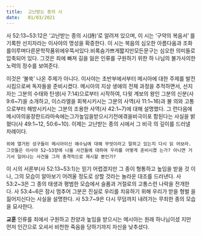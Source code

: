 ```yaml
---
title:  고난받는 종의 시
date:   01/03/2021
---
```


사 52:13~53:12은 ‘고난받는 종의 시(詩)’로 알려져 있으며, 이 시는 ‘구약의 복음서’ 를 기록한 선지자라는 이사야의 명성을 확증한다. 이 시는 복음의 심오한 아름다움과 조화를이루며다른문학작품위에우뚝서있다.비록숨가쁘게짧지만모든문구는 심오한 의미들로 압축되어 있다. 그것은 죄에 빠져 길을 잃은 인류를 구원하기 위한 하 나님의 불가사의한 노력의 정수를 보여준다.

이것은 ‘불쑥’ 나온 주제가 아니다. 이사야는 초반부에서부터 메시아에 대한 주제를 발전시킴으로써 독자들을 준비시켰다. 메시아의 지상 생애의 전체 과정을 추적하면서, 선지자는 그분의 수태와 탄생(사 7:14)으로부터 시작하여, 다윗 계보의 왕인 그분의 신분(사 9:6~7)을 소개하고, 이스라엘을 회복시키시는 그분의 사역(사 11:1~16)과 불 의와 고통으로부터 해방시키시는 그분의 조용한 사역(사 42:1~7)에 대해 설명했다. 그 런다음에메시아의웅장한드라마속에는그가높임을받으시기전에겪을비극이포 함된다는 사실을 밝혔다(사 49:1~12, 50:6~10). 이제는 고난받는 종의 시에서 그 비극 의 깊이를 드러낼 차례이다.

`위에 열거된 성구들이 메시아이신 예수님에 대해 무엇이라고 말하고 있는지 다시 읽 어보라. 그것들은 이사야 52~53장에 나올 사건들에 대하여 우리를 어떻게 준비시켰 는가? 아니면 거기서 일어나는 사건을 그저 충격적으로 제시할 뿐인가?`

이 시의 서론부(사 52:13~53:1)는 믿기 어렵겠지만 그 종이 형통하고 높임을 받을 것 이나, 그의 모습이 알아보기 어려울 정도로 상할 것라는 놀라운 대조를 드러낸다. 사 53:2~3은 그 종의 태생과 평범한 모습에서 슬픔과 거절로의 고통스런 나락을 전개한 다. 사 53:4~6은 잠시 멈추어 그분은 진실로 우리를 치유하기 위해 우리가 받을 형벌 을 짊어지신다는 사실을 설명한다. 사 53:7~9은 다시 무덤까지 내려가는 무죄한 종의 모습을 묘사한다.

**교훈** 인류를 죄에서 구원하고 찬양과 높임을 받으시는 메시아는 원래 하나님이셨 지만 먼저 인간으로 오셔서 비천한 죽음을 당하기까지 자신을 낮추셨다.
